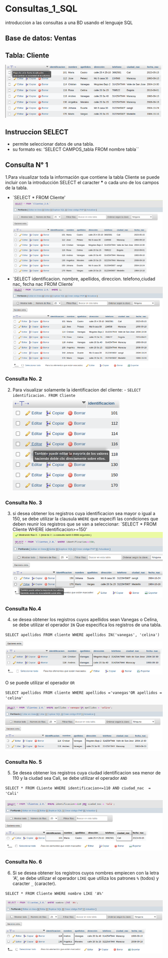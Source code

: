 # Consultas_1_SQL
introduccion a las consultas a una BD usando el lenguaje SQL

## Base de datos: Ventas
## Tabla: Cliente

![Tabla Cliente](Consultas_Clientes.png 'Tabla Cliente')

## Instruccion SELECT
- permite seleccionar datos de una tabla.
- su formato es: 'SELECT CAMPOS_tabla FROM nombre tabla``

## Consulta N°  1
1.Para visualizar toda la información que contiene la tabla Cliente se puede incluir con la introducción SELECT el caracter **\*** o cada uno de los campos de la tabla.

- `SELECT * FROM Cliente'
![Consulta1](Consulta1.png " Consulta 1 - 1")
- `SELECT identificacion. nombre, apellidos, direccion. telefono,ciudad nac, fecha nac FROM Cliente´
![Consulta2](Consulta2.png " Consulta 1 - 2")

### Consulta No. 2

2. Para visualizar solamente la identificacion del cliente: - `SELECT identificacion. FROM Cliente`
![Consulta2](ConsultaNumber2.png " consulta 2")

### Consulta No. 3

3. si desea obtener los registros cuya identificacion sea mayor o igual a 150, se debe utilizar la clausula `WHERE` que especifi las condiciones que deben reunir los registros que se van a seleccionar: `SELECT * FROM Cliente WHERE identificacion>=150'
![Consulta3](Consulta3.png " consulta 3")

### Consulta No.4

4. se desea obtener los registros cuyos apellidos sean Vanegas o Celina, se debe utilizar el operador `IN` Que especifica los registros de una tabla. 

`SELECT apellidos FROM cliente WHERE apellidos IN('vanegas', 'celina')`

![Consulta4](Consulta4.png " consulta 4")

O se puede utilizar el operador `OR`

`SELECT apellidos FROM cliente WHERE apellidos ='vanegas'OR apellidos = 'celina'`

![Consulta4 1](Consulta4_1.png " consulta 4 1")

### Consulta No. 5

5. Se desea obtener los registros cuya ciudad identificacion sea menor de 110 y la ciudad sea Cali, se debe utilizar el operador `AND`


`SELECT * FROM CLiente WHERE identificacion<=110 AND ciudad_nac  = 'Cali'`

![Consulta5 1](Consulta5.png " consulta 5 1")

### Consulta No. 6

6. Si se desea obtener los registros cuyos nombres empiecen con la letra 'A', se debe utilizar el operador `LIKE` que utiliza los patrones `%` (todos) y caracter `_` (caracter).

`SELECT * FROM Cliente WHERE nombre LIKE 'A%'`

![Consulta6 1](Consulta6.png " consulta 6 1")